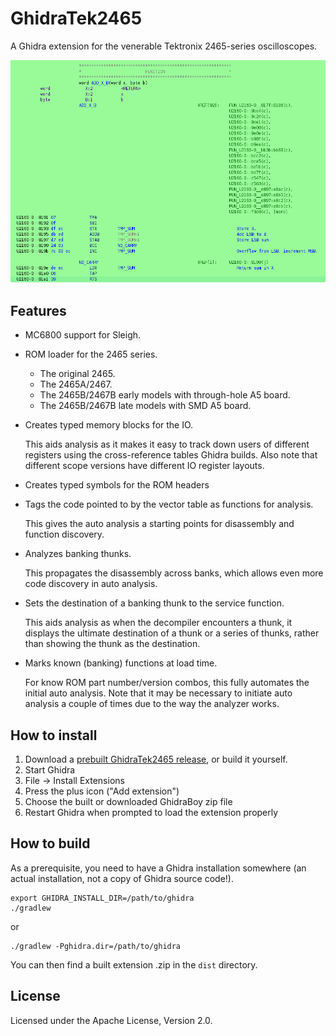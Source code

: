 # GhidraTek2465

A Ghidra extension for the venerable Tektronix 2465-series oscilloscopes.

![Disassembly](screenshot.png)

## Features

* MC6800 support for Sleigh.
* ROM loader for the 2465 series.
  - The original 2465.
  - The 2465A/2467.
  - The 2465B/2467B early models with through-hole A5 board.
  - The 2465B/2467B late models with SMD A5 board.
* Creates typed memory blocks for the IO.

  This aids analysis as it makes it easy to track down users of different registers
  using the cross-reference tables Ghidra builds.
  Also note that different scope versions have different IO register layouts.
  
* Creates typed symbols for the ROM headers
* Tags the code pointed to by the vector table as functions for analysis.

  This gives the auto analysis a starting points for disassembly and function discovery.
  
* Analyzes banking thunks.

  This propagates the disassembly across banks, which allows even more code discovery
  in auto analysis.
  
* Sets the destination of a banking thunk to the service function.

  This aids analysis as when the decompiler encounters a thunk, it displays
  the ultimate destination of a thunk or a series of thunks, rather than
  showing the thunk as the destination.

* Marks known (banking) functions at load time.

  For know ROM part number/version combos, this fully automates the initial
  auto analysis. Note that it may be necessary to initiate auto analysis
  a couple of times due to the way the analyzer works.

## How to install
1. Download a [prebuilt GhidraTek2465 release](https://github.com/sigurasg/GhidraTek2465/releases), or build it yourself.
1. Start Ghidra
1. File -> Install Extensions
1. Press the plus icon ("Add extension")
1. Choose the built or downloaded GhidraBoy zip file
1. Restart Ghidra when prompted to load the extension properly

## How to build

As a prerequisite, you need to have a Ghidra installation somewhere (an actual
installation, not a copy of Ghidra source code!).

```
export GHIDRA_INSTALL_DIR=/path/to/ghidra
./gradlew
```

or

```
./gradlew -Pghidra.dir=/path/to/ghidra
```

You can then find a built extension .zip in the `dist` directory.

## License

Licensed under the Apache License, Version 2.0.
